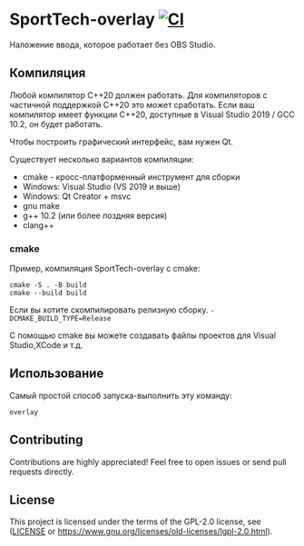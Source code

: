 # SportTech-overlay [![CI](https://github.com/vnepogodin/SportTech-overlay/workflows/CI/badge.svg)](https://github.com/vnepogodin/SportTech-overlay/actions/workflows/ci.yml)

Наложение ввода, которое работает без OBS Studio.

## Компиляция

Любой компилятор C++20 должен работать. Для компиляторов с частичной поддержкой C++20 это может сработать. Если ваш компилятор имеет функции C++20, доступные в Visual Studio 2019 / GCC 10.2, он будет работать.

Чтобы построить графический интерфейс, вам нужен Qt.

Существует несколько вариантов компиляции:
* cmake - кросс-платформенный инструмент для сборки
* Windows: Visual Studio (VS 2019 и выше)
* Windows: Qt Creator + msvc
* gnu make
* g++ 10.2 (или более поздняя версия)
* clang++

### cmake

Пример, компиляция SportTech-overlay с cmake:

```shell
cmake -S . -B build
cmake --build build
```

Если вы хотите скомпилировать релизную сборку.
`-DCMAKE_BUILD_TYPE=Release`

С помощью cmake вы можете создавать файлы проектов для Visual Studio,XCode и т.д.

## Использование

Самый простой способ запуска-выполнить эту команду:

```shell
overlay
```

## Contributing

Contributions are highly appreciated! Feel free to open issues or send pull requests directly.

## License

This project is licensed under the terms of the GPL-2.0 license, see ([LICENSE](LICENSE) or https://www.gnu.org/licenses/old-licenses/lgpl-2.0.html).

